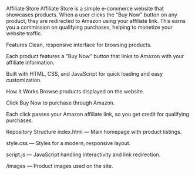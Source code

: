 Affiliate Store
Affiliate Store is a simple e-commerce website that showcases products. When a user clicks the "Buy Now" button on any product, they are redirected to Amazon using your affiliate link. This earns you a commission on qualifying purchases, helping to monetize your website traffic.

Features
Clean, responsive interface for browsing products.

Each product features a "Buy Now" button that links to Amazon with your affiliate information.

Built with HTML, CSS, and JavaScript for quick loading and easy customization.

How it Works
Browse products displayed on the website.

Click Buy Now to purchase through Amazon.

Each click passes your Amazon affiliate link, so you get credit for qualifying purchases.

Repository Structure
index.html — Main homepage with product listings.

style.css — Styles for a modern, responsive layout.

script.js — JavaScript handling interactivity and link redirection.

/images — Product images used on the site.
